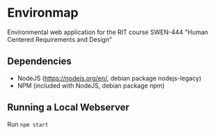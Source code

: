 # Environmap
Environmental web application for the RIT course SWEN-444 "Human Centered Requirements and Design"

## Dependencies
* NodeJS (https://nodejs.org/en/, debian package nodejs-legacy)
* NPM (included with NodeJS, debian package npm)

## Running a Local Webserver
Run ```npm start```
